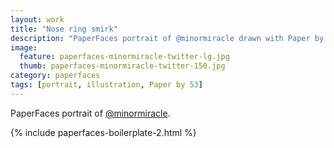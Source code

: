```yaml
---
layout: work
title: "Nose ring smirk"
description: "PaperFaces portrait of @minormiracle drawn with Paper by 53 on an iPad."
image: 
  feature: paperfaces-minormiracle-twitter-lg.jpg
  thumb: paperfaces-minormiracle-twitter-150.jpg
category: paperfaces
tags: [portrait, illustration, Paper by 53]
---
```


PaperFaces portrait of [@minormiracle](http://twitter.com/minormiracle).

{% include paperfaces-boilerplate-2.html %}